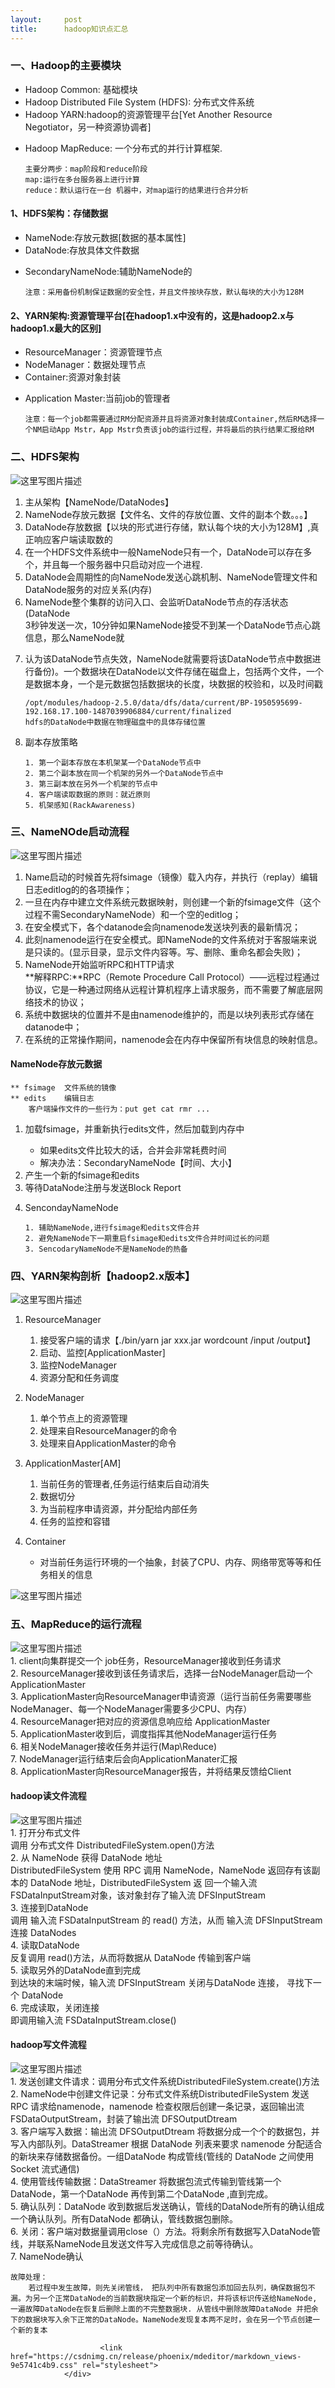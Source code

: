 ```yaml
---
layout:     post
title:      hadoop知识点汇总
---
```

<div id="article_content" class="article_content clearfix csdn-tracking-statistics" data-pid="blog" data-mod="popu_307" data-dsm="post">
								            <div id="content_views" class="markdown_views prism-atom-one-dark">
							<!-- flowchart 箭头图标 勿删 -->
							<svg xmlns="http://www.w3.org/2000/svg" style="display: none;"><path stroke-linecap="round" d="M5,0 0,2.5 5,5z" id="raphael-marker-block" style="-webkit-tap-highlight-color: rgba(0, 0, 0, 0);"></path></svg>
							<h3 id="一hadoop的主要模块">一、Hadoop的主要模块</h3>

<ul>
<li>Hadoop Common: 基础模块</li>
<li>Hadoop Distributed File System (HDFS): 分布式文件系统</li>
<li>Hadoop YARN:hadoop的资源管理平台[Yet Another Resource Negotiator，另一种资源协调者]</li>
<li><p>Hadoop MapReduce: 一个分布式的并行计算框架.</p>

<pre><code>主要分两步：map阶段和reduce阶段
map:运行在多台服务器上进行计算
reduce：默认运行在一台 机器中，对map运行的结果进行合并分析
</code></pre></li>
</ul>

<h4 id="1hdfs架构存储数据">1、HDFS架构：存储数据</h4>

<ul>
<li>NameNode:存放元数据[数据的基本属性]</li>
<li>DataNode:存放具体文件数据</li>
<li><p>SecondaryNameNode:辅助NameNode的</p>

<pre><code>注意：采用备份机制保证数据的安全性，并且文件按块存放，默认每块的大小为128M 
</code></pre></li>
</ul>



<h4 id="2yarn架构资源管理平台在hadoop1x中没有的这是hadoop2x与hadoop1x最大的区别">2、YARN架构:资源管理平台[在hadoop1.x中没有的，这是hadoop2.x与hadoop1.x最大的区别]</h4>

<ul>
<li>ResourceManager：资源管理节点</li>
<li>NodeManager：数据处理节点</li>
<li>Container:资源对象封装</li>
<li><p>Application Master:当前job的管理者</p>

<pre><code>注意：每一个job都需要通过RM分配资源并且将资源对象封装成Container,然后RM选择一个NM启动App Mstr，App Mstr负责该job的运行过程，并将最后的执行结果汇报给RM
</code></pre></li>
</ul>

<h3 id="二hdfs架构">二、HDFS架构</h3>

<p><img src="https://img-blog.csdn.net/20171110135719458?watermark/2/text/aHR0cDovL2Jsb2cuY3Nkbi5uZXQvcXFfMjg5MDYyNjc=/font/5a6L5L2T/fontsize/400/fill/I0JBQkFCMA==/dissolve/70/gravity/SouthEast" alt="这里写图片描述" title=""></p>

<ol>
<li>主从架构【NameNode/DataNodes】</li>
<li>NameNode存放元数据【文件名、文件的存放位置、文件的副本个数。。。】</li>
<li>DataNode存放数据【以块的形式进行存储，默认每个块的大小为128M】,真正响应客户端读取数的</li>
<li>在一个HDFS文件系统中一般NameNode只有一个，DataNode可以存在多个，并且每一个服务器中只启动对应一个进程.</li>
<li>DataNode会周期性的向NameNode发送心跳机制、NameNode管理文件和DataNode服务的对应关系(内存)</li>
<li>NameNode整个集群的访问入口、会监听DataNode节点的存活状态(DataNode <br>
3秒钟发送一次，10分钟如果NameNode接受不到某一个DataNode节点心跳信息，那么NameNode就</li>
<li><p>认为该DataNode节点失效，NameNode就需要将该DataNode节点中数据进行备份)。一个数据块在DataNode以文件存储在磁盘上，包括两个文件，一个是数据本身，一个是元数据包括数据块的长度，块数据的校验和，以及时间戳</p>

<pre><code>/opt/modules/hadoop-2.5.0/data/dfs/data/current/BP-1950595699-192.168.17.100-1487039906884/current/finalized
hdfs的DataNode中数据在物理磁盘中的具体存储位置
</code></pre></li>
<li><p>副本存放策略</p>

<pre><code>1. 第一个副本存放在本机架某一个DataNode节点中
2. 第二个副本放在同一个机架的另外一个DataNode节点中
3. 第三副本放在另外一个机架的节点中
4. 客户端读取数据的原则：就近原则
5. 机架感知(RackAwareness)
</code></pre></li>
</ol>

<h3 id="三namenode启动流程">三、NameNOde启动流程</h3>

<p><img src="https://img-blog.csdn.net/20171110151654745?watermark/2/text/aHR0cDovL2Jsb2cuY3Nkbi5uZXQvcXFfMjg5MDYyNjc=/font/5a6L5L2T/fontsize/400/fill/I0JBQkFCMA==/dissolve/70/gravity/SouthEast" alt="这里写图片描述" title=""></p>

<ol>
<li>Name启动的时候首先将fsimage（镜像）载入内存，并执行（replay）编辑日志editlog的的各项操作；</li>
<li>一旦在内存中建立文件系统元数据映射，则创建一个新的fsimage文件（这个过程不需SecondaryNameNode）和一个空的editlog；</li>
<li>在安全模式下，各个datanode会向namenode发送块列表的最新情况；</li>
<li>此刻namenode运行在安全模式。即NameNode的文件系统对于客服端来说是只读的。(显示目录，显示文件内容等。写、删除、重命名都会失败)；</li>
<li>NameNode开始监听RPC和HTTP请求 <br>
**解释RPC:**RPC（Remote Procedure Call Protocol）——远程过程通过协议，它是一种通过网络从远程计算机程序上请求服务，而不需要了解底层网络技术的协议；</li>
<li>系统中数据块的位置并不是由namenode维护的，而是以块列表形式存储在datanode中；</li>
<li>在系统的正常操作期间，namenode会在内存中保留所有块信息的映射信息。</li>
</ol>



<h4 id="namenode存放元数据">NameNode存放元数据</h4>

<pre><code>** fsimage  文件系统的镜像
** edits    编辑日志
    客户端操作文件的一些行为：put get cat rmr ...
</code></pre>

<ol>
<li><p>加载fsimage，并重新执行edits文件，然后加载到内存中</p>

<ul><li>如果edits文件比较大的话，合并会非常耗费时间</li>
<li>解决办法：SecondaryNameNode【时间、大小】</li></ul></li>
<li>产生一个新的fsimage和edits</li>
<li>等待DataNode注册与发送Block Report</li>
<li><p>SencondayNameNode</p>

<pre><code>1. 辅助NameNode,进行fsimage和edits文件合并
2. 避免NameNode下一期重启fsimage和edits文件合并时间过长的问题
3. SencodaryNameNode不是NameNode的热备
</code></pre></li>
</ol>

<h3 id="四yarn架构剖析hadoop2x版本">四、YARN架构剖析【hadoop2.x版本】</h3>

<p><img src="https://img-blog.csdn.net/20171110152228167?watermark/2/text/aHR0cDovL2Jsb2cuY3Nkbi5uZXQvcXFfMjg5MDYyNjc=/font/5a6L5L2T/fontsize/400/fill/I0JBQkFCMA==/dissolve/70/gravity/SouthEast" alt="这里写图片描述" title=""></p>

<ol>
<li><p>ResourceManager</p>

<ol><li>接受客户端的请求【./bin/yarn jar xxx.jar wordcount /input  /output】</li>
<li>启动、监控[ApplicationMaster]</li>
<li>监控NodeManager</li>
<li>资源分配和任务调度</li></ol></li>
<li><p>NodeManager</p>

<ol><li>单个节点上的资源管理</li>
<li>处理来自ResourceManager的命令</li>
<li>处理来自ApplicationMaster的命令</li></ol></li>
<li><p>ApplicationMaster[AM]</p>

<ol><li>当前任务的管理者,任务运行结束后自动消失</li>
<li>数据切分</li>
<li>为当前程序申请资源，并分配给内部任务</li>
<li>任务的监控和容错</li></ol></li>
<li><p>Container</p>

<ul><li>对当前任务运行环境的一个抽象，封装了CPU、内存、网络带宽等等和任务相关的信息</li></ul></li>
</ol>

<p><img src="https://img-blog.csdn.net/20171110152904358?watermark/2/text/aHR0cDovL2Jsb2cuY3Nkbi5uZXQvcXFfMjg5MDYyNjc=/font/5a6L5L2T/fontsize/400/fill/I0JBQkFCMA==/dissolve/70/gravity/SouthEast" alt="这里写图片描述" title=""></p>



<h3 id="五mapreduce的运行流程">五、MapReduce的运行流程</h3>

<p><img src="https://img-blog.csdn.net/20171110153004543?watermark/2/text/aHR0cDovL2Jsb2cuY3Nkbi5uZXQvcXFfMjg5MDYyNjc=/font/5a6L5L2T/fontsize/400/fill/I0JBQkFCMA==/dissolve/70/gravity/SouthEast" alt="这里写图片描述" title=""> <br>
1. client向集群提交一个 job任务，ResourceManager接收到任务请求 <br>
2. ResourceManager接收到该任务请求后，选择一台NodeManager启动一个ApplicationMaster <br>
3. ApplicationMaster向ResourceManager申请资源（运行当前任务需要哪些NodeManager、每一个NodeManager需要多少CPU、内存） <br>
4. ResourceManager把对应的资源信息响应给 ApplicationMaster <br>
5. ApplicationMaster收到后，调度指挥其他NodeManager运行任务 <br>
6. 相关NodeManager接收任务并运行(Map\Reduce) <br>
7. NodeManager运行结束后会向ApplicationManater汇报 <br>
8. ApplicationMaster向ResourceManager报告，并将结果反馈给Client</p>



<h4 id="hadoop读文件流程">hadoop读文件流程</h4>

<p><img src="https://img-blog.csdn.net/20171110153400876?watermark/2/text/aHR0cDovL2Jsb2cuY3Nkbi5uZXQvcXFfMjg5MDYyNjc=/font/5a6L5L2T/fontsize/400/fill/I0JBQkFCMA==/dissolve/70/gravity/SouthEast" alt="这里写图片描述" title=""> <br>
1. 打开分布式文件 <br>
  调用 分布式文件 DistributedFileSystem.open()方法 <br>
2. 从 NameNode 获得 DataNode 地址 <br>
  DistributedFileSystem 使用 RPC 调用 NameNode，NameNode   返回存有该副本的 DataNode 地址，DistributedFileSystem 返  回一个输入流 FSDataInputStream对象，该对象封存了输入流   DFSInputStream <br>
3. 连接到DataNode <br>
  调用 输入流 FSDataInputStream 的 read() 方法，从而   输入流 DFSInputStream 连接 DataNodes <br>
4. 读取DataNode <br>
  反复调用 read()方法，从而将数据从 DataNode   传输到客户端 <br>
5. 读取另外的DataNode直到完成 <br>
  到达块的末端时候，输入流 DFSInputStream 关闭与DataNode 连接，       寻找下一个 DataNode <br>
6. 完成读取，关闭连接 <br>
  即调用输入流 FSDataInputStream.close()</p>

<h4 id="hadoop写文件流程">hadoop写文件流程</h4>

<p><img src="https://img-blog.csdn.net/20171110153924280?watermark/2/text/aHR0cDovL2Jsb2cuY3Nkbi5uZXQvcXFfMjg5MDYyNjc=/font/5a6L5L2T/fontsize/400/fill/I0JBQkFCMA==/dissolve/70/gravity/SouthEast" alt="这里写图片描述" title=""> <br>
1. 发送创建文件请求：调用分布式文件系统DistributedFileSystem.create()方法 <br>
2. NameNode中创建文件记录：分布式文件系统DistributedFileSystem 发送 RPC 请求给namenode，namenode 检查权限后创建一条记录，返回输出流 FSDataOutputStream，封装了输出流 DFSOutputDtream <br>
3. 客户端写入数据：输出流 DFSOutputDtream 将数据分成一个个的数据包，并写入内部队列。DataStreamer 根据 DataNode 列表来要求 namenode 分配适合的新块来存储数据备份。一组DataNode 构成管线(管线的 DataNode 之间使用 Socket 流式通信) <br>
4. 使用管线传输数据：DataStreamer 将数据包流式传输到管线第一个DataNode，第一个DataNode 再传到第二个DataNode ,直到完成。 <br>
5. 确认队列：DataNode 收到数据后发送确认，管线的DataNode所有的确认组成一个确认队列。所有DataNode 都确认，管线数据包删除。 <br>
6. 关闭：客户端对数据量调用close（）方法。将剩余所有数据写入DataNode管线，并联系NameNode且发送文件写入完成信息之前等待确认。 <br>
7. NameNode确认</p>

<pre><code>故障处理：
    若过程中发生故障，则先关闭管线， 把队列中所有数据包添加回去队列，确保数据包不漏。为另一个正常DataNode的当前数据块指定一个新的标识，并将该标识传送给NameNode, 一遍故障DataNode在恢复后删除上面的不完整数据块. 从管线中删除故障DataNode 并把余下的数据块写入余下正常的DataNode。NameNode发现复本两不足时，会在另一个节点创建一个新的复本
</code></pre>            </div>
						<link href="https://csdnimg.cn/release/phoenix/mdeditor/markdown_views-9e5741c4b9.css" rel="stylesheet">
                </div>